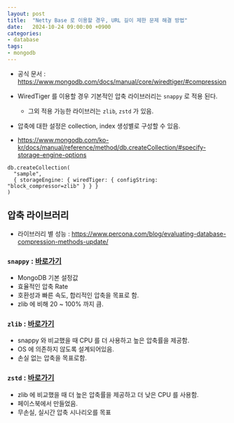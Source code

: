 ```yaml
---
layout: post
title:  "Netty Base 로 이용할 경우, URL 길이 제한 문제 해결 방법"
date:   2024-10-24 09:00:00 +0900
categories:
- database
tags:
- mongodb
---
```

- 공식 문서 : https://www.mongodb.com/docs/manual/core/wiredtiger/#compression
- WiredTiger 를 이용할 경우 기본적인 압축 라이브러리는 `snappy` 로 적용 된다.
    - 그외 적용 가능한 라이브러는 `zlib`, `zstd` 가 있음.
- 압축에 대한 설정은 collection, index 생성별로 구성할 수 있음.

- https://www.mongodb.com/ko-kr/docs/manual/reference/method/db.createCollection/#specify-storage-engine-options
```
db.createCollection(
  "sample",
  { storageEngine: { wiredTiger: { configString: "block_compressor=zlib" } } }
)
```

## 압축 라이브러리
- 라이브러리 별 성능 : https://www.percona.com/blog/evaluating-database-compression-methods-update/
### `snappy` : [바로가기](https://google.github.io/snappy/)
- MongoDB 기본 설정값
- 효율적인 압축 Rate
- 호환성과 빠른 속도, 합리적인 압축을 목표로 함.
- zlib 에 비해 20 ~ 100% 까지 큼.

### `zlib` : [바로가기](https://www.zlib.net/)
- snappy 와 비교했을 때 CPU 를 더 사용하고 높은 압축률을 제공함.
- OS 에 의존하지 않도록 설계되어있음.
- 손실 없는 압축을 목표로함.

### `zstd` : [바로가기](https://github.com/facebook/zstd)
- zlib 에 비교했을 때 더 높은 압축률을 제공하고 더 낮은 CPU 를 사용함.
- 페이스북에서 만들었음.
- 무손실, 실시간 압축 시나리오를 목표
